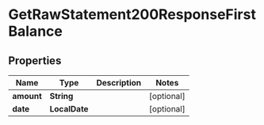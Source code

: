 

# GetRawStatement200ResponseFirstBalance


## Properties

| Name | Type | Description | Notes |
|------------ | ------------- | ------------- | -------------|
|**amount** | **String** |  |  [optional] |
|**date** | **LocalDate** |  |  [optional] |



